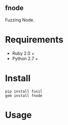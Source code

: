 fnode
--------

Fuzzing Node.

# Requirements

* Ruby 2.0 +
* Python 2.7 +


# Install

```
pip install fusil
gem install fnode
```

# Usage

